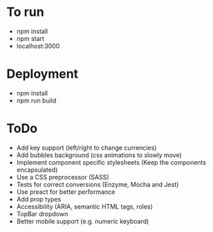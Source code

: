 # To run
- npm install
- npm start
- localhost:3000

# Deployment
- npm install
- npm run build

# ToDo
- Add key support (left/right to change currencies)
- Add bubbles background (css animations to slowly move)
- Implement component specific stylesheets (Keep the components encapsulated)
- Use a CSS preprocessor (SASS)
- Tests for correct conversions (Enzyme, Mocha and Jest)
- Use preact for better performance
- Add prop types
- Accessibility (ARIA, semantic HTML tags, roles)
- TopBar dropdown
- Better mobile support (e.g. numeric keyboard)
